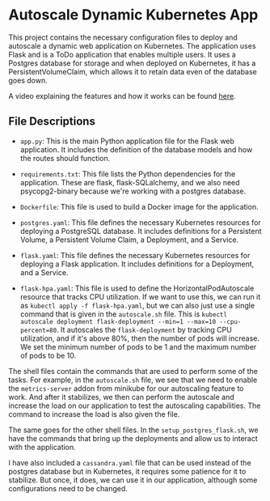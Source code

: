 # Autoscale Dynamic Kubernetes App

This project contains the necessary configuration files to deploy and autoscale a dynamic web application on Kubernetes. The application uses Flask and is a ToDo application that enables multiple users. It uses a Postgres database for storage and when deployed on Kubernetes, it has a PersistentVolumeClaim, which allows it to retain data even of the database goes down.

A video explaining the features and how it works can be found [here](https://screenapp.io/app/#/shared/b7749401-9f59-4e57-8b2e-95fecb94eaf8).

## File Descriptions

- `app.py`: This is the main Python application file for the Flask web application. It includes the definition of the database models and how the routes should function.

- `requirements.txt`: This file lists the Python dependencies for the application. These are flask, flask-SQLalchemy, and we also need psycopg2-binary because we're working with a postgres database.

- `Dockerfile`: This file is used to build a Docker image for the application.

- `postgres.yaml`: This file defines the necessary Kubernetes resources for deploying a PostgreSQL database. It includes definitions for a Persistent Volume, a Persistent Volume Claim, a Deployment, and a Service.

- `flask.yaml`: This file defines the necessary Kubernetes resources for deploying a Flask application. It includes definitions for a Deployment, and a Service.

- `flask-hpa.yaml`: This file is used to define the HorizontalPodAutoscale resource that tracks CPU utilization. If we want to use this, we can run it as `kubectl apply -f flask-hpa.yaml`, but we can also just use a single command that is given in the `autoscale.sh` file. This is `kubectl autoscale deployment flask-deployment --min=1 --max=10 --cpu-percent=80`. It autoscales the `flask-deployment` by tracking CPU utilization, and if it's above 80%, then the number of pods will increase. We set the minimum number of pods to be 1 and the maximum number of pods to be 10.

The shell files contain the commands that are used to perform some of the tasks. For example, in the `autoscale.sh` file, we see that we need to enable the `metrics-server` addon from minikube for our autoscaling feature to work. And after it stabilizes, we then can perform the autoscale and increase the load on our application to test the autoscaling capabilities. The command to increase the load is also given the file.

The same goes for the other shell files. In the `setup_postgres_flask.sh`, we have the commands that bring up the deployments and allow us to interact with the application.

I have also included a `cassandra.yaml` file that can be used instead of the postgres database but in Kubernetes, it requires some patience for it to stabilize. But once, it does, we can use it in our application, although some configurations need to be changed.